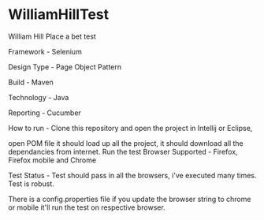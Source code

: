 # WilliamHillTest

William Hill Place a bet test

Framework - Selenium

Design Type - Page Object Pattern

Build - Maven

Technology - Java

Reporting - Cucumber

How to run - Clone this repository and open the project in Intellij or Eclipse,

open POM file
it should load up all the project, it should download all the dependancies from internet.
Run the test
Browser Supported - Firefox, Firefox mobile and Chrome

Test Status - Test should pass in all the browsers, i've executed many times. Test is robust.

There is a config.properties file if you update the browser string to chrome or mobile it'll run the test on respective browser.
